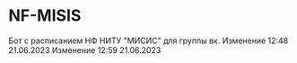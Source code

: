# NF-MISIS
Бот с расписанием НФ НИТУ "МИСИС" для группы вк.
Изменение 12:48 21.06.2023
Изменение 12:59 21.06.2023
